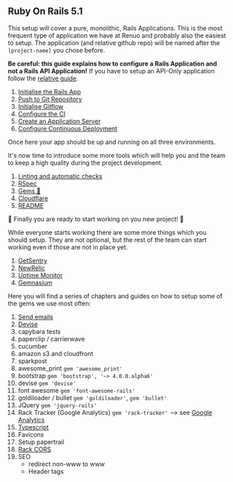 ## Ruby On Rails 5.1

This setup will cover a pure, monolithic, Rails Applications.
This is the most frequent type of application we have at Renuo and probably also the easiest to setup.
The application (and relative github repo) will be named after the `[project-name]` you chose before.

**Be careful: this guide explains how to configure a Rails Application and not a Rails API Application!**
If you have to setup an API-Only application follow the [relative guide](../ruby_on_rails_api/README.md).

1. [Initialise the Rails App](app_initialisation.md)
1. [Push to Git Repository](first_git_push.md)
1. [Initialise Gitflow](initialise_gitflow.md)
1. [Configure the CI](configure_ci.md)
1. [Create an Application Server](create_application_server.md)
1. [Configure Continuous Deployment](configure_cd.md)

Once here your app should be up and running on all three environments.

It's now time to introduce some more tools which will help you and the team to keep a high quality during the project development.

1. [Linting and automatic checks](linting_and_automatic_check.md)
2. [RSpec](rspec.md)
3. [Gems :gem:](../suggested_gems.md)
4. [Cloudflare](cloudflare.md)
5. [README](compile_readme.md)

:tada: Finally you are ready to start working on you new project! :tada:

While everyone starts working there are some more things which you should setup.
They are not optional, but the rest of the team can start working even if those are not in place yet.

1. [GetSentry](getsentry.md)
2. [NewRelic](newrelic.md)
3. [Uptime Monitor](uptime.md)
4. [Gemnasium](gemnasium.md)


Here you will find a series of chapters and guides on how to setup some of the gems we use most often:

1. [Send emails](send_emails.md)
2. [Devise](devise.md)
3. capybara tests
4. paperclip / carrierwave
5. cucumber
6. amazon s3 and cloudfront
7. sparkpost
8. awesome_print `gem 'awesome_print'`
9. bootstrap `gem 'bootstrap', '~> 4.0.0.alpha6'`
10. devise `gem 'devise'`
11. font awesome `gem 'font-awesome-rails'`
12. goldiloader / bullet `gem 'goldiloader'`, `gem 'bullet'`
13. JQuery `gem 'jquery-rails'`
14. Rack Tracker (Google Analytics) `gem 'rack-tracker'` --> see [Google Analytics](../google_analytics.md)
15. [Typescript](https://github.com/typescript-ruby/typescript-rails)
16. Favicons
17. Setup papertrail
18. [Rack CORS](../ruby_on_rails_api/rack_cors.md)
19. SEO
    * redirect non-www to www
    * Header tags

